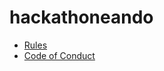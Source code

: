 # hackathoneando
* [Rules](https://github.com/jhonatan247/hackathoneando/blob/master/Rules_en.md)
* [Code of Conduct](https://github.com/jhonatan247/hackathoneando/blob/master/Code%20of%20Conduct.md)
